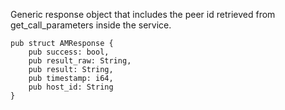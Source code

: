Generic response object that includes the peer id retrieved from get_call_parameters inside the service. 
```
pub struct AMResponse {
    pub success: bool,
    pub result_raw: String,
    pub result: String,
    pub timestamp: i64,
    pub host_id: String
}
```
